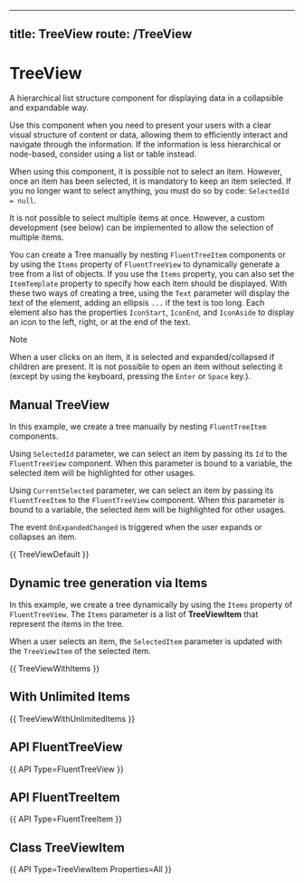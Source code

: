 
---
title: TreeView
route: /TreeView
---

# TreeView

A hierarchical list structure component for displaying data in a collapsible and expandable way.

Use this component when you need to present your users with a clear visual structure of content or data,
allowing them to efficiently interact and navigate through the information.
If the information is less hierarchical or node-based, consider using a list or table instead.

When using this component, it is possible not to select an item.
However, once an item has been selected, it is mandatory to keep an item selected.
If you no longer want to select anything, you must do so by code: `SelectedId = null`.

It is not possible to select multiple items at once. However, a custom development (see below) can be implemented to allow the selection of multiple items.

You can create a Tree manually by nesting `FluentTreeItem` components or by using the `Items` property of `FluentTreeView` to dynamically generate a tree from a list of objects.
If you use the `Items` property, you can also set the `ItemTemplate` property to specify how each item should be displayed.
With these two ways of creating a tree, using the `Text` parameter will display the text of the element, adding an ellipsis `...` if the text is too long.
Each element also has the properties `IconStart`, `IconEnd`, and `IconAside` to display an icon to the left, right, or at the end of the text.

> [!NOTE]
> When a user clicks on an item, it is selected and expanded/collapsed if children are present.
> It is not possible to open an item without selecting it (except by using the keyboard, pressing the `Enter` or `Space` key.).

## Manual TreeView

In this example, we create a tree manually by nesting `FluentTreeItem` components.

Using `SelectedId` parameter, we can select an item by passing its `Id` to the `FluentTreeView` component.
When this parameter is bound to a variable, the selected item will be highlighted for other usages.

Using `CurrentSelected` parameter, we can select an item by passing its `FluentTreeItem` to the `FluentTreeView` component.
When this parameter is bound to a variable, the selected item will be highlighted for other usages.

The event `OnExpandedChanged` is triggered when the user expands or collapses an item.

{{ TreeViewDefault }}

## Dynamic tree generation via Items

In this example, we create a tree dynamically by using the `Items` property of `FluentTreeView`.
The `Items` parameter is a list of **TreeViewItem** that represent the items in the tree.

When a user selects an item, the `SelectedItem` parameter is updated with the `TreeViewItem` of the selected item.

{{ TreeViewWithItems }}

## With Unlimited Items

{{ TreeViewWithUnlimitedItems }}

## API FluentTreeView

{{ API Type=FluentTreeView }}

## API FluentTreeItem

{{ API Type=FluentTreeItem }}

## Class TreeViewItem

{{ API Type=TreeViewItem Properties=All }}
